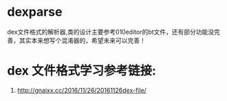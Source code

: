 # dexparse

 dex文件格式的解析器,类的设计主要参考010editor的bt文件，还有部分功能没完善，其实本来想写个混淆器的，希望未来可以完善！

# dex 文件格式学习参考链接:
1. http://gnaixx.cc/2016/11/26/20161126dex-file/

